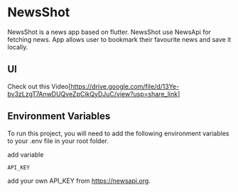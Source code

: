 
# NewsShot

NewsShot is a news app based on flutter. NewsShot use NewsApi for fetching news. App allows user to bookmark their favourite news and save it locally. 

## UI
Check out this Video[https://drive.google.com/file/d/13Ye-bv3zLzgT7AnwDUQveZpCikQyDJuC/view?usp=share_link]




## Environment Variables

To run this project, you will need to add the following environment variables to your .env file in your root folder. 

add variable

`API_KEY`

add your own API_KEY from https://newsapi.org. 



